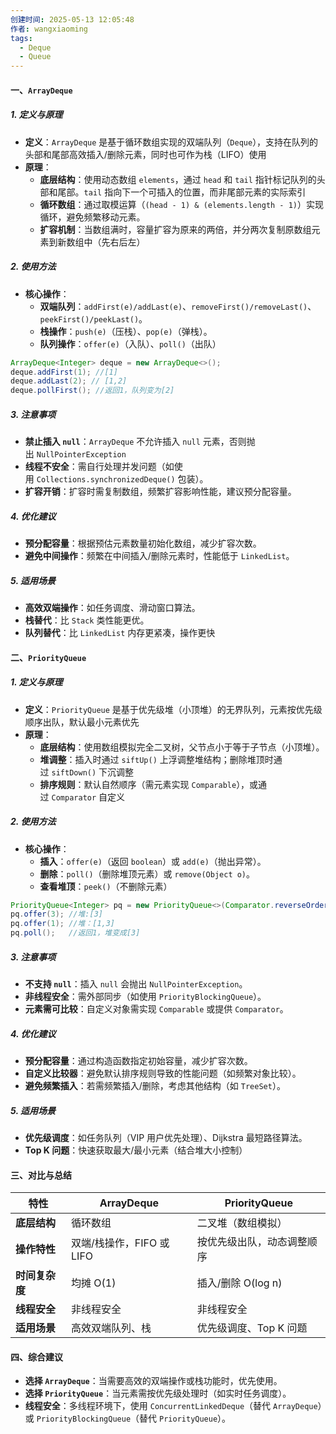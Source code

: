 ```yaml
---
创建时间: 2025-05-13 12:05:48
作者: wangxiaoming
tags:
  - Deque
  - Queue
---
```


#### 一、`ArrayDeque`​

##### ​**1. 定义与原理**​

- ​**定义**​：`ArrayDeque` 是基于循环数组实现的双端队列（`Deque`），支持在队列的头部和尾部高效插入/删除元素，同时也可作为栈（LIFO）使用
- ​**原理**​：
    - ​**底层结构**​：使用动态数组 `elements`，通过 `head` 和 `tail` 指针标记队列的头部和尾部。`tail` 指向下一个可插入的位置，而非尾部元素的实际索引
    - ​**循环数组**​：通过取模运算（`(head - 1) & (elements.length - 1)`）实现循环，避免频繁移动元素。
    - ​**扩容机制**​：当数组满时，容量扩容为原来的两倍，并分两次复制原数组元素到新数组中（先右后左）
##### ​**2. 使用方法**​
- ​**核心操作**​：
    - ​**双端队列**​：`addFirst(e)/addLast(e)`、`removeFirst()/removeLast()`、`peekFirst()/peekLast()`。
    - ​**栈操作**​：`push(e)`（压栈）、`pop(e)`（弹栈）。
    - ​**队列操作**​：`offer(e)`（入队）、`poll()`（出队）
```java
ArrayDeque<Integer> deque = new ArrayDeque<>();
deque.addFirst(1); //[1]
deque.addLast(2); // [1,2]
deque.pollFirst(); //返回1，队列变为[2]
```
##### **3. 注意事项**​
- ​**禁止插入 `null`**​：`ArrayDeque` 不允许插入 `null` 元素，否则抛出 `NullPointerException`
- ​**线程不安全**​：需自行处理并发问题（如使用 `Collections.synchronizedDeque()` 包装）。
- ​**扩容开销**​：扩容时需复制数组，频繁扩容影响性能，建议预分配容量。
##### ​**4. 优化建议**​
- ​**预分配容量**​：根据预估元素数量初始化数组，减少扩容次数。
- ​**避免中间操作**​：频繁在中间插入/删除元素时，性能低于 `LinkedList`。
##### ​**5. 适用场景**​
- ​**高效双端操作**​：如任务调度、滑动窗口算法。
- ​**栈替代**​：比 `Stack` 类性能更优。
- ​**队列替代**​：比 `LinkedList` 内存更紧凑，操作更快

#### 二、`PriorityQueue`
##### **1. 定义与原理**​
- ​**定义**​：`PriorityQueue` 是基于优先级堆（小顶堆）的无界队列，元素按优先级顺序出队，默认最小元素优先
- ​**原理**​：
    - ​**底层结构**​：使用数组模拟完全二叉树，父节点小于等于子节点（小顶堆）。
    - ​**堆调整**​：插入时通过 `siftUp()` 上浮调整堆结构；删除堆顶时通过 `siftDown()` 下沉调整
    - ​**排序规则**​：默认自然顺序（需元素实现 `Comparable`），或通过 `Comparator` 自定义
##### ​**2. 使用方法**​
- ​**核心操作**​：
    - ​**插入**​：`offer(e)`（返回 `boolean`）或 `add(e)`（抛出异常）。
    - ​**删除**​：`poll()`（删除堆顶元素）或 `remove(Object o)`。
    - ​**查看堆顶**​：`peek()`（不删除元素）
```java
PriorityQueue<Integer> pq = new PriorityQueue<>(Comparator.reverseOrder());
pq.offer(3); //堆:[3]
pq.offer(1); //堆：[1,3]
pq.poll();   //返回1，堆变成[3]
```
##### ​**3. 注意事项**​
- ​**不支持 `null`**​：插入 `null` 会抛出 `NullPointerException`。
- ​**非线程安全**​：需外部同步（如使用 `PriorityBlockingQueue`）。
- ​**元素需可比较**​：自定义对象需实现 `Comparable` 或提供 `Comparator`。
##### ​**4. 优化建议**​
- ​**预分配容量**​：通过构造函数指定初始容量，减少扩容次数。
- ​**自定义比较器**​：避免默认排序规则导致的性能问题（如频繁对象比较）。
- ​**避免频繁插入**​：若需频繁插入/删除，考虑其他结构（如 `TreeSet`）。
##### ​**5. 适用场景**​
- ​**优先级调度**​：如任务队列（VIP 用户优先处理）、Dijkstra 最短路径算法。
- ​**Top K 问题**​：快速获取最大/最小元素（结合堆大小控制）

#### 三、对比与总结
|**特性**​|​**ArrayDeque**​|​**PriorityQueue**​|
|---|---|---|
|​**底层结构**​|循环数组|二叉堆（数组模拟）|
|​**操作特性**​|双端/栈操作，FIFO 或 LIFO|按优先级出队，动态调整顺序|
|​**时间复杂度**​|均摊 O(1)|插入/删除 O(log n)|
|​**线程安全**​|非线程安全|非线程安全|
|​**适用场景**​|高效双端队列、栈|优先级调度、Top K 问题|
#### 四、综合建议
- ​**选择 `ArrayDeque`**​：当需要高效的双端操作或栈功能时，优先使用。
- ​**选择 `PriorityQueue`**​：当元素需按优先级处理时（如实时任务调度）。
- ​**线程安全**​：多线程环境下，使用 `ConcurrentLinkedDeque`（替代 `ArrayDeque`）或 `PriorityBlockingQueue`（替代 `PriorityQueue`）。
